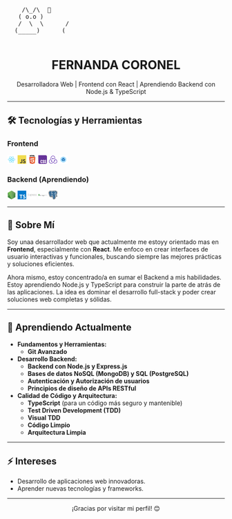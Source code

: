 <p align="center">
<pre>
    /\_/\  💖
   ( o.o )
   /  \  \      / 
  (_____)      (
  </pre>
  <h1 align="center">FERNANDA CORONEL</h1>
  <p align="center">Desarrolladora Web | Frontend con React | Aprendiendo Backend con Node.js & TypeScript</p>
</p>

---

## 🛠️ Tecnologías y Herramientas

### Frontend
<code><img height="20" src="https://raw.githubusercontent.com/github/explore/80688e429a7d4ef2fca1e82350fe8e3517d3494d/topics/react/react.png"></code>
<code><img height="20" src="https://raw.githubusercontent.com/github/explore/80688e429a7d4ef2fca1e82350fe8e3517d3494d/topics/javascript/javascript.png"></code>
<code><img height="20" src="https://raw.githubusercontent.com/github/explore/80688e429a7d4ef2fca1e82350fe8e3517d3494d/topics/html/html.png"></code>
<code><img height="20" src="https://raw.githubusercontent.com/github/explore/80688e429a7d4ef2fca1e82350fe8e3517d3494d/topics/css/css.png"></code>
<code><img height="20" src="https://raw.githubusercontent.com/github/explore/80688e429a7d4ef2fca1e82350fe8e3517d3494d/topics/redux/redux.png"></code>
<code><img height="20" src="https://raw.githubusercontent.com/github/explore/80688e429a7d4ef2fca1e82350fe8e3517d3494d/topics/webpack/webpack.png"></code>


### Backend (Aprendiendo)
<code><img height="20" src="https://raw.githubusercontent.com/github/explore/80688e429a7d4ef2fca1e82350fe8e3517d3494d/topics/nodejs/nodejs.png"></code>
<code><img height="20" src="https://raw.githubusercontent.com/github/explore/80688e429a7d4ef2fca1e82350fe8e3517d3494d/topics/typescript/typescript.png"></code>
<code><img height="20" src="https://raw.githubusercontent.com/github/explore/80688e429a7d4ef2fca1e82350fe8e3517d3494d/topics/express/express.png"></code>
<code><img height="20" src="https://raw.githubusercontent.com/github/explore/80688e429a7d4ef2fca1e82350fe8e3517d3494d/topics/mongodb/mongodb.png"></code>
<code><img height="20" src="https://raw.githubusercontent.com/github/explore/80688e429a7d4ef2fca1e82350fe8e3517d3494d/topics/postgresql/postgresql.png"></code>

---

## 🔭 Sobre Mí

Soy unaa desarrollador web que actualmente me estoyy orientado mas  en **Frontend**, especialmente con **React**. Me enfoco en crear interfaces de usuario interactivas y funcionales, buscando siempre las mejores prácticas y soluciones eficientes.

Ahora mismo, estoy concentrado/a en sumar el Backend a mis habilidades. Estoy aprendiendo Node.js y TypeScript para construir la parte de atrás de las aplicaciones. La idea es dominar el desarrollo full-stack y poder crear soluciones web completas y sólidas.

---

## 🌱 Aprendiendo Actualmente

* **Fundamentos y Herramientas:**
    * **Git Avanzado**
* **Desarrollo Backend:**
    * **Backend con Node.js y Express.js**
    * **Bases de datos NoSQL (MongoDB) y SQL (PostgreSQL)**
    * **Autenticación y Autorización de usuarios**
    * **Principios de diseño de APIs RESTful**
* **Calidad de Código y Arquitectura:**
    * **TypeScript** (para un código más seguro y mantenible)
    * **Test Driven Development (TDD)**
    * **Visual TDD**
    * **Código Limpio**
    * **Arquitectura Limpia**

---

## ⚡ Intereses

* Desarrollo de aplicaciones web innovadoras.
* Aprender nuevas tecnologías y frameworks.
---


<p align="center">¡Gracias por visitar mi perfil! 😊</p>

